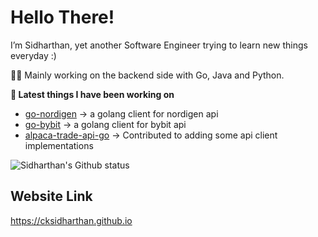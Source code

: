 # Hello There!

I’m Sidharthan, yet another Software Engineer trying to learn new things everyday :)

👨‍💻 Mainly working on the backend side with Go, Java and Python.

**🚀 Latest things I have been working on**

- [go-nordigen](https://github.com/weportfolio/go-nordigen) -> a golang client for nordigen api
- [go-bybit](https://github.com/cksidharthan/go-bybit) -> a golang client for bybit api
- [alpaca-trade-api-go](https://github.com/alpacahq/alpaca-trade-api-go) -> Contributed to adding some api client implementations

![Sidharthan's Github status](https://github-readme-stats.vercel.app/api?username=cksidharthan&count_private=true&show_icons=true)

## Website Link 
https://cksidharthan.github.io
